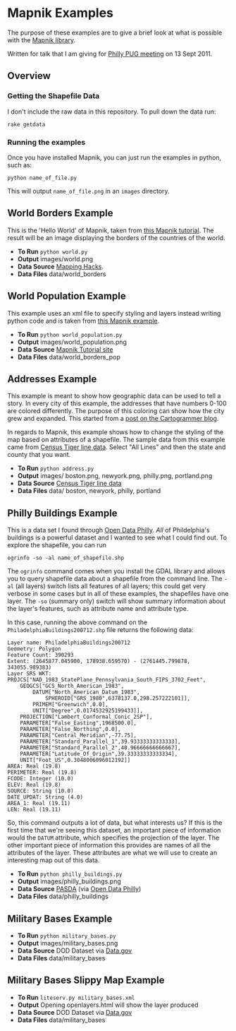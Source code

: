 # Mapnik Examples

The purpose of these examples are to give a brief look at what is possible with the [Mapnik library](http://mapnik.org/).

Written for talk that I am giving for [Philly PUG meeting](http://www.meetup.com/phillypug/) on 13 Sept 2011.

## Overview

### Getting the Shapefile Data

I don't include the raw data in this repository. To pull down the data run:

`rake getdata`

### Running the examples

Once you have installed Mapnik, you can just run the examples in python, such as:

`python name_of_file.py`

This will output `name_of_file.png` in an `images` directory.

## World Borders Example

This is the 'Hello World' of Mapnik, taken from [this Mapnik tutorial](http://trac.mapnik.org/wiki/GettingStarted). The result will be an image displaying the borders of the countries of the world.

 * __To Run__ `python world.py`
 * __Output__ images/world.png
 * __Data Source__ [Mapping Hacks](http://mappinghacks.com/data/).
 * __Data Files__ data/world_borders

## World Population Example

This example uses an xml file to specify styling and layers instead writing python code and is taken from [this Mapnik example](http://trac.mapnik.org/wiki/XMLGettingStarted#Step2).

 * __To Run__ `python world_population.py`
 * __Output__ images/world_population.png
 * __Data Source__ [Mapnik Tutorial site](http://trac.mapnik.org/attachment/wiki/XMLGettingStarted/world_borders.zip)
 * __Data Files__ data/world_borders_pop

## Addresses Example

This example is meant to show how geographic data can be used to tell a story. In every city of this example, the addresses that have numbers 0-100 are colored differently. The purpose of this coloring can show how the city grew and expanded. This started from a [post on the Cartogrammer blog](http://www.cartogrammar.com/blog/paint-by-numbers/).

In regards to Mapnik, this example shows how to change the styling of the map based on attributes of a shapefile. The sample data from this example came from [Census Tiger line data](http://www.census.gov/cgi-bin/geo/shapefiles2010/main). Select "All Lines" and then the state and county that you want.

 * __To Run__ `python address.py`
 * __Output__ images/ boston.png, newyork.png, philly.png, portland.png
 * __Data Source__ [Census Tiger line data](http://www.census.gov/cgi-bin/geo/shapefiles2010/main)
 * __Data Files__ data/ boston, newyork, philly, portland

## Philly Buildings Example

This is a data set I found through [Open Data Philly](http://opendataphilly.org/). _All_ of Phildelphia's buildings is a powerful dataset and I wanted to see what I could find out. To explore the shapefile, you can run 

`ogrinfo -so -al name_of_shapefile.shp`

The `ogrinfo` command comes when you install the GDAL library and allows you to query shapefile data about a shapefile from the command line. The `-al` (all layers) switch lists all features of all layers; this could get very verbose in some cases but in all of these examples, the shapefiles have one layer. The `-so` (summary only) switch will show summary information about the layer's features, such as attribute name and attribute type.

In this case, running the above command on the `PhiladelphiaBuildings200712.shp` file returns the following data:

    Layer name: PhiladelphiaBuildings200712
    Geometry: Polygon
    Feature Count: 390293
    Extent: (2645877.045900, 178938.659570) - (2761445.799878, 343055.989383)
    Layer SRS WKT:
    PROJCS["NAD_1983_StatePlane_Pennsylvania_South_FIPS_3702_Feet",
        GEOGCS["GCS_North_American_1983",
            DATUM["North_American_Datum_1983",
                SPHEROID["GRS_1980",6378137.0,298.257222101]],
            PRIMEM["Greenwich",0.0],
            UNIT["Degree",0.0174532925199433]],
        PROJECTION["Lambert_Conformal_Conic_2SP"],
        PARAMETER["False_Easting",1968500.0],
        PARAMETER["False_Northing",0.0],
        PARAMETER["Central_Meridian",-77.75],
        PARAMETER["Standard_Parallel_1",39.93333333333333],
        PARAMETER["Standard_Parallel_2",40.96666666666667],
        PARAMETER["Latitude_Of_Origin",39.33333333333334],
        UNIT["Foot_US",0.3048006096012192]]
    AREA: Real (19.8)
    PERIMETER: Real (19.8)
    FCODE: Integer (10.0)
    ELEV: Real (19.8)
    SOURCE: String (10.0)
    DATE_UPDAT: String (4.0)
    AREA_1: Real (19.11)
    LEN: Real (19.11)

So, this command outputs a lot of data, but what interests us? If this is the first time that we're seeing this dataset, an important piece of information would the `DATUM` attribute, which specifies the projection of the layer. The other important piece of information this provides are names of all the attributes of the layer. These attributes are what we will use to create an interesting map out of this data.

 * __To Run__ `python philly_buildings.py`
 * __Output__ images/philly_buildings.png
 * __Data Source__ [PASDA](http://www.pasda.psu.edu/uci/PhiladelphiaAgreement.asp?File=http://www.pasda.psu.edu/philacity/data/PhiladelphiaBuildings200712.zip) (via [Open Data Philly](http://opendataphilly.org/opendata/resource/6/buildings/))
 * __Data Files__ data/philly_buildings

## Military Bases Example

 * __To Run__ `python military_bases.py`
 * __Output__ images/military_bases.png
 * __Data Source__ DOD Dataset via [Data.gov](http://explore.data.gov/National-Security-and-Veterans-Affairs/Military-Installations-Ranges-and-Training-Areas/wcc7-57p3)
 * __Data Files__ data/military_bases

## Military Bases Slippy Map Example

 * __To Run__ `liteserv.py military_bases.xml`
 * __Output__ Opening openlayers.html will show the layer produced
 * __Data Source__ DOD Dataset via [Data.gov](http://explore.data.gov/National-Security-and-Veterans-Affairs/Military-Installations-Ranges-and-Training-Areas/wcc7-57p3)
 * __Data Files__ data/military_bases
